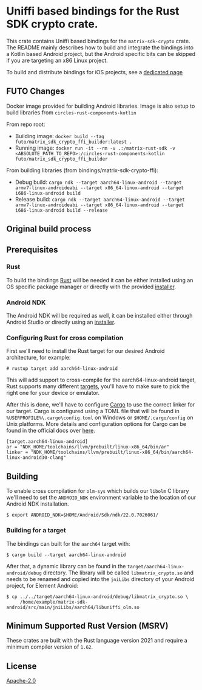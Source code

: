 # Uniffi based bindings for the Rust SDK crypto crate.

This crate contains Uniffi based bindings for the `matrix-sdk-crypto` crate. The
README mainly describes how to build and integrate the bindings into a Kotlin
based Android project, but the Android specific bits can be skipped if you are
targeting an x86 Linux project.

To build and distribute bindings for iOS projects, see a [dedicated page](../apple/README.md)

## FUTO Changes

Docker image provided for building Android libraries. Image is also setup to build libraries
from `circles-rust-components-kotlin`

From repo root:
* Building image: `docker build --tag futo/matrix_sdk_crypto_ffi_builder:latest .`
* Running image: `docker run -it --rm -v .:/matrix-rust-sdk -v <ABSOLUTE_PATH_TO_REPO>:/circles-rust-components-kotlin futo/matrix_sdk_crypto_ffi_builder`

From building libraries (from bindings/matrix-sdk-crypto-ffi):
* Debug build: `cargo ndk --target aarch64-linux-android --target armv7-linux-androideabi --target x86_64-linux-android --target i686-linux-android build`
* Release build: `cargo ndk --target aarch64-linux-android --target armv7-linux-androideabi --target x86_64-linux-android --target i686-linux-android build --release`

## Original build process

## Prerequisites

### Rust

To build the bindings [Rust] will be needed it can be either installed using an
OS specific package manager or directly with the provided [installer](https://rustup.rs/).

### Android NDK

The Android NDK will be required as well, it can be installed either through
Android Studio or directly using an [installer](https://developer.android.com/ndk/downloads).

### Configuring Rust for cross compilation

First we'll need to install the Rust target for our desired Android architecture,
for example:

```
# rustup target add aarch64-linux-android
```

This will add support to cross-compile for the aarch64-linux-android target,
Rust supports many different [targets], you'll have to make sure to pick the
right one for your device or emulator.

After this is done, we'll have to configure [Cargo] to use the correct linker
for our target. Cargo is configured using a TOML file that will be found in
`%USERPROFILE%\.cargo\config.toml` on Windows or `$HOME/.cargo/config` on Unix
platforms. More details and configuration options for Cargo can be found in the
official docs over [here](https://doc.rust-lang.org/cargo/reference/config.html).

```
[target.aarch64-linux-android]
ar = "NDK_HOME/toolchains/llvm/prebuilt/linux-x86_64/bin/ar"
linker = "NDK_HOME/toolchains/llvm/prebuilt/linux-x86_64/bin/aarch64-linux-android30-clang"
```

## Building

To enable cross compilation for `olm-sys` which builds our `libolm` C library
we'll need to set the `ANDROID_NDK` environment variable to the location of our
Android NDK installation.

```
$ export ANDROID_NDK=$HOME/Android/Sdk/ndk/22.0.7026061/
```

### Building for a target

The bindings can built for the `aarch64` target with:

```
$ cargo build --target aarch64-linux-android
```

After that, a dynamic library can be found in the `target/aarch64-linux-android/debug` directory.
The library will be called `libmatrix_crypto.so` and needs to be renamed and
copied into the `jniLibs` directory of your Android project, for Element Android:

```
$ cp ../../target/aarch64-linux-android/debug/libmatrix_crypto.so \
     /home/example/matrix-sdk-android/src/main/jniLibs/aarch64/libuniffi_olm.so
```

## Minimum Supported Rust Version (MSRV)

These crates are built with the Rust language version 2021 and require a minimum compiler version of `1.62`.

## License

[Apache-2.0](https://www.apache.org/licenses/LICENSE-2.0)

[Rust]: https://www.rust-lang.org/
[installer]: https://rustup.rs/
[targets]: https://doc.rust-lang.org/nightly/rustc/platform-support.html
[Cargo]: https://doc.rust-lang.org/cargo/
[uniffi]: https://github.com/mozilla/uniffi-rs/
